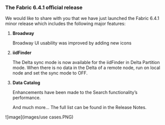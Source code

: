 ### The Fabric 6.4.1 official release

We would like to share with you that we have just launched the Fabric 6.4.1 minor release which includes the following major features:

1. **Broadway**

   Broadway UI usability was improved by adding new icons

2. **iidFinder**

   The Delta sync mode is now available for the iidFinder in Delta Partition mode. When there is no data in the Delta of a remote node, run on local node and set the sync mode to OFF.

3. **Data Catalog**

   Enhancements have been made to the Search functionality’s performance.  

   And much more... The full list can be found in the Release Notes.

![image](images/use cases.PNG)
